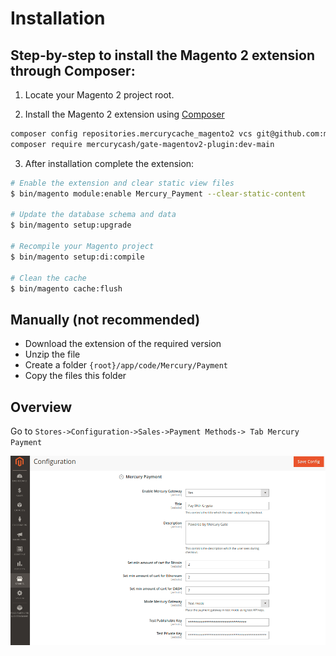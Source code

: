 # Installation
## Step-by-step to install the Magento 2 extension through Composer:
  1. Locate your Magento 2 project root.

  2. Install the Magento 2 extension using [Composer](https://getcomposer.org/)  
 ```bash 
composer config repositories.mercurycache_magento2 vcs git@github.com:mercurycash/gate-magentov2-plugin.git
 composer require mercurycash/gate-magentov2-plugin:dev-main
 ```

  3. After installation complete the extension:
 ```bash
# Enable the extension and clear static view files
 $ bin/magento module:enable Mercury_Payment --clear-static-content
 
 # Update the database schema and data
 $ bin/magento setup:upgrade
 
 # Recompile your Magento project
 $ bin/magento setup:di:compile
 
 # Clean the cache 
 $ bin/magento cache:flush
```
## Manually (not recommended)
  * Download the extension of the required version
  * Unzip the file
  * Create a folder ````{root}/app/code/Mercury/Payment````
  * Copy the files this folder

## Overview

Go to `Stores->Configuration->Sales->Payment Methods-> Tab Mercury Payment`

![Admin configuration](assets-repo/mercury-admin.png "Admin configuration")
